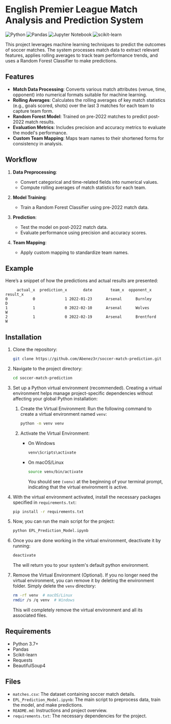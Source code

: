 # English Premier League Match Analysis and Prediction System
![Python](https://img.shields.io/badge/python-3670A0?style=for-the-badge&logo=python&logoColor=ffdd54)
![Pandas](https://img.shields.io/badge/pandas-%23150458.svg?style=for-the-badge&logo=pandas&logoColor=white)
![Jupyter Notebook](https://img.shields.io/badge/jupyter-%23FA0F00.svg?style=for-the-badge&logo=jupyter&logoColor=white)
![scikit-learn](https://img.shields.io/badge/scikit--learn-%23F7931E.svg?style=for-the-badge&logo=scikit-learn&logoColor=white)




This project leverages machine learning techniques to predict the outcomes of soccer matches. The system processes match data to extract relevant features, applies rolling averages to track team performance trends, and uses a Random Forest Classifier to make predictions.

## Features
- **Match Data Processing**: Converts various match attributes (venue, time, opponent) into numerical formats suitable for machine learning.
- **Rolling Averages**: Calculates the rolling averages of key match statistics (e.g., goals scored, shots) over the last 3 matches for each team to capture team form.
- **Random Forest Model**: Trained on pre-2022 matches to predict post-2022 match results.
- **Evaluation Metrics**: Includes precision and accuracy metrics to evaluate the model's performance.
- **Custom Team Mapping**: Maps team names to their shortened forms for consistency in analysis.

## Workflow
1. **Data Preprocessing**:
   - Convert categorical and time-related fields into numerical values.
   - Compute rolling averages of match statistics for each team.
   
2. **Model Training**:
   - Train a Random Forest Classifier using pre-2022 match data.
   
3. **Prediction**:
   - Test the model on post-2022 match data.
   - Evaluate performance using precision and accuracy scores.

4. **Team Mapping**:
   - Apply custom mapping to standardize team names.


## Example
Here’s a snippet of how the predictions and actual results are presented:

```plaintext
     actual_x  prediction_x       date        team_x  opponent_x result_x
0           0             1 2022-01-23      Arsenal      Burnley        D
1           1             0 2022-02-10      Arsenal      Wolves         W
2           1             0 2022-02-19      Arsenal      Brentford      W
```

## Installation
1. Clone the repository:
   ```bash
   git clone https://github.com/Abenez3r/soccer-match-prediction.git
   ```
2. Navigate to the project directory:
   ```bash
   cd soccer-match-prediction
   ```
3. Set up a Python virtual environment (recommended). Creating a virtual environment helps manage project-specific dependencies without affecting your global Python installation: 
   
   1. Create the Virtual Environment: Run the following command to create a virtual environment named `venv`:
         ```bash
         python -m venv venv 
         ```
   2. Activate the Virtual Environment:
   
      - On Windows  
         ```bash
         venv\Scripts\activate
         ```
      - On macOS/Linux  
         ```bash
         source venv/bin/activate
         ```
         You should see `(venv)` at the beginning of your terminal prompt, indicating that the virtual environment is active.

4. With the virtual environment activated, install the necessary packages specified in `requirements.txt`:
   ```bash
   pip install -r requirements.txt
   ```
5. Now, you can run the main script for the project:
   ```bash
   python EPL_Prediction_Model.ipynb
   ```
6. Once you are done working in the virtual environment, deactivate it by running:
   ```bash
   deactivate
   ```
   The will return you to your system's default python environment.
7. Remove the Virtual Environment (Optional). If you no longer need the virtual environment, you can remove it by deleting the environment folder. Simply delete the `venv` directory:
   ```bash
   rm -rf venv  # macOS/Linux
   rmdir /s /q venv  # Windows
   ```
   This will completely remove the virtual environment and all its associated files.




## Requirements
- Python 3.7+
- Pandas
- Scikit-learn
- Requests
- BeautifulSoup4

## Files
- `matches.csv`: The dataset containing soccer match details.
- `EPL_Prediction_Model.ipynb`: The main script to preprocess data, train the model, and make predictions.
- `README.md`: Instructions and project overview.
- `requirements.txt`: The necessary dependencies for the project.

